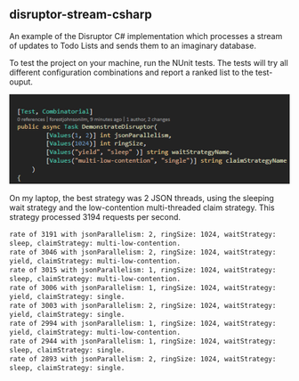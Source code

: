 ## disruptor-stream-csharp
An example of the Disruptor C# implementation which processes a stream of updates to Todo Lists and sends them to an imaginary database.

To test the project on your machine, run the NUnit tests. The tests will try all different configuration combinations and report a ranked list to the test-ouput.

![nunit screenshot](https://github.com/forestjohnsonilm/disruptor-stream-csharp/blob/master/Screenshot.png?raw=true)

On my laptop, the best strategy was 2 JSON threads, using the sleeping wait strategy and the low-contention multi-threaded claim strategy. This strategy processed 3194 requests per second. 

```
rate of 3191 with jsonParallelism: 2, ringSize: 1024, waitStrategy: sleep, claimStrategy: multi-low-contention.
rate of 3046 with jsonParallelism: 2, ringSize: 1024, waitStrategy: yield, claimStrategy: multi-low-contention.
rate of 3015 with jsonParallelism: 1, ringSize: 1024, waitStrategy: sleep, claimStrategy: multi-low-contention.
rate of 3006 with jsonParallelism: 1, ringSize: 1024, waitStrategy: yield, claimStrategy: single.
rate of 3003 with jsonParallelism: 2, ringSize: 1024, waitStrategy: yield, claimStrategy: single.
rate of 2994 with jsonParallelism: 1, ringSize: 1024, waitStrategy: yield, claimStrategy: multi-low-contention.
rate of 2944 with jsonParallelism: 1, ringSize: 1024, waitStrategy: sleep, claimStrategy: single.
rate of 2893 with jsonParallelism: 2, ringSize: 1024, waitStrategy: sleep, claimStrategy: single.
```

